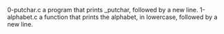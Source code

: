 0-putchar.c  a program that prints _putchar, followed by a new line.
1-alphabet.c a function that prints the alphabet, in lowercase, followed by a new line.
